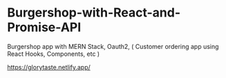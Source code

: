 # Burgershop-with-React-and-Promise-API
Burgershop app with MERN Stack, Oauth2, ( Customer ordering app using React Hooks, Components, etc )

https://glorytaste.netlify.app/
